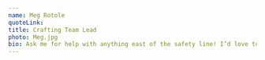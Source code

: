 ```yaml
---
name: Meg Rotole
quoteLink:
title: Crafting Team Lead
photo: Meg.jpg
bio: Ask me for help with anything east of the safety line! I’d love to hear about your projects and ideas!
---
```

